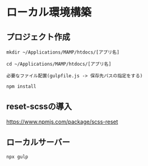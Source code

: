 # ローカル環境構築
## プロジェクト作成
```
mkdir ~/Applications/MAMP/htdocs/[アプリ名]
```
```
cd ~/Applications/MAMP/htdocs/[アプリ名]
```
```
必要なファイル配置(gulpfile.js -> 保存先パスの指定をする)
```
```
npm install
```
## reset-scssの導入
https://www.npmjs.com/package/scss-reset
## ローカルサーバー
```
npx gulp
```
